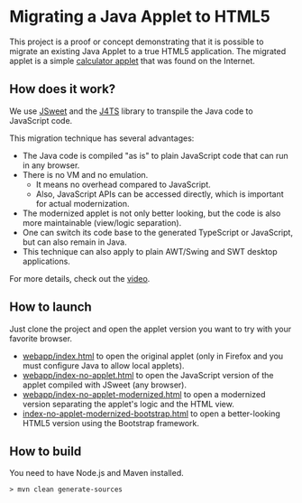 
# Migrating a Java Applet to HTML5

This project is a proof or concept demonstrating that it is possible to migrate an existing Java Applet to a true HTML5 application. The migrated applet is a simple [calculator applet](https://github.com/cincheo/applet-migration-example/blob/master/src/main/java/applet/AppletExample.java) that was found on the Internet.

## How does it work?

We use [JSweet](http://www.jsweet.org) and the [J4TS](https://github.com/cincheo/j4ts) library to transpile the Java code to JavaScript code.

This migration technique has several advantages:
- The Java code is compiled "as is" to plain JavaScript code that can run in any browser.
- There is no VM and no emulation.
  - It means no overhead compared to JavaScript.
  - Also, JavaScript APIs can be accessed directly, which is important for actual modernization.
- The modernized applet is not only better looking, but the code is also more maintainable (view/logic separation).
- One can switch its code base to the generated TypeScript or JavaScript, but can also remain in Java.
- This technique can also apply to plain AWT/Swing and SWT desktop applications.

For more details, check out the [video](https://www.youtube.com/watch?v=rL5RrhsRcU4).

## How to launch

Just clone the project and open the applet version you want to try with your favorite browser.
- [webapp/index.html](https://github.com/cincheo/applet-migration-example/blob/master/webapp/index.html) to open the original applet (only in Firefox and you must configure Java to allow local applets).
- [webapp/index-no-applet.html](https://github.com/cincheo/applet-migration-example/blob/master/webapp/index-no-applet.html) to open the JavaScript version of the applet compiled with JSweet (any browser).
- [webapp/index-no-applet-modernized.html](https://github.com/cincheo/applet-migration-example/blob/master/webapp/index-no-applet-modernized.html) to open a modernized version separating the applet's logic and the HTML view.
- [index-no-applet-modernized-bootstrap.html](https://github.com/cincheo/applet-migration-example/blob/master/webapp/index-no-applet-modernized-bootstrap.html) to open a better-looking HTML5 version using the Bootstrap framework.

## How to build

You need to have Node.js and Maven installed.

```
> mvn clean generate-sources
```

